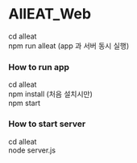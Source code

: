 # AllEAT_Web
cd alleat <br>
npm run alleat (app 과 서버 동시 실행) <br>
### How to run app
cd alleat <br>
npm install (처음 설치시만) <br>
npm start <br>

### How to start server
cd alleat <br>
node server.js <br>
